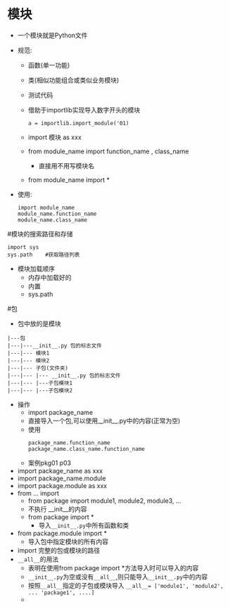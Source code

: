 # 模块
- 一个模块就是Python文件
- 规范:
    - 函数(单一功能)
    - 类(相似功能组合或类似业务模块)
    - 测试代码
    - 借助于importlib实现导入数字开头的模块
        
        `a = importlib.import_module('01)`
    
    - import 模块 as xxx
    - from module_name import function_name , class_name
        - 直接用不用写模块名
    - from module_name import *
         
- 使用:
    ```
    import module_name
    module_name.function_name
    module_name.class_name
    ```
#模块的搜索路径和存储
```
import sys
sys.path    #获取路径列表
```    
- 模块加载顺序
    - 内存中加载好的
    - 内置
    - sys.path

#包
- 包中放的是模块
```
|---包
|---|---__init__.py 包的标志文件
|---|--- 模块1
|---|--- 模块2
|---|--- 子包(文件夹)
|---|--- |--- __init__.py 包的标志文件
|---|--- |---子包模块1
|---|--- |---子包模块2
```
- 操作
    - import package_name
    - 直接导入一个包,可以使用__init__.py中的内容(正常为空)
    - 使用
        ```
        package_name.function_name
        package_name.class_name.function_name
        ```
    - 案例pkg01 p03
- import package_name as xxx
- import package_name.module
- import package.module as xxx
- from ... import
    - from package import module1, module2, module3, ...
    - 不执行 __init__的内容
    - from package import *
        - 导入`__init__.py`中所有函数和类
- from package.module import *
    - 导入包中指定模块的所有内容
- import 完整的包或模块的路径
- `__all__`的用法
    - 表明在使用from package import *方法导入时可以导入的内容
    - `__init__.py`为空或没有`__all__`,则只能导入`__init__.py`中的内容
    - 按照`__all__`指定的子包或模块导入
    `__all__= ['module1', 'module2', ... 'package1', ....]`
    - 







    